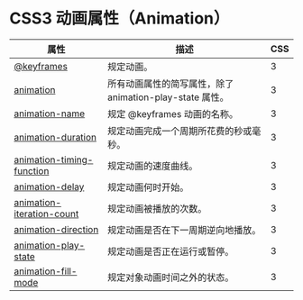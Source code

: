 # CSS3 动画属性（Animation）

| 属性 | 描述 | CSS |
| --- | --- | --- |
| [@keyframes](/cssref/pr_keyframes.asp "CSS3 @keyframes 规则") | 规定动画。 | 3 |
| [animation](/cssref/pr_animation.asp "CSS3 animation 属性") | 所有动画属性的简写属性，除了 animation-play-state 属性。 | 3 |
| [animation-name](/cssref/pr_animation-name.asp "CSS3 animation-name 属性") | 规定 @keyframes 动画的名称。 | 3 |
| [animation-duration](/cssref/pr_animation-duration.asp "CSS3 animation-duration 属性") | 规定动画完成一个周期所花费的秒或毫秒。 | 3 |
| [animation-timing-function](/cssref/pr_animation-timing-function.asp "CSS3 animation-timing-function 属性") | 规定动画的速度曲线。 | 3 |
| [animation-delay](/cssref/pr_animation-delay.asp "CSS3 animation-delay 属性") | 规定动画何时开始。 | 3 |
| [animation-iteration-count](/cssref/pr_animation-iteration-count.asp "CSS3 animation-iteration-count 属性") | 规定动画被播放的次数。 | 3 |
| [animation-direction](/cssref/pr_animation-direction.asp "CSS3 animation-direction 属性") | 规定动画是否在下一周期逆向地播放。 | 3 |
| [animation-play-state](/cssref/pr_animation-play-state.asp "CSS3 animation-play-state 属性") | 规定动画是否正在运行或暂停。 | 3 |
| [animation-fill-mode](/cssref/pr_animation-fill-mode.asp "CSS3 animation-fill-mode 属性") | 规定对象动画时间之外的状态。 | 3 |

